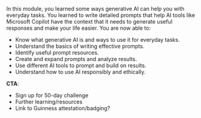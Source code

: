 In this module, you learned some ways generative AI can help you with everyday tasks. You learned to write detailed prompts that help AI tools like Microsoft Copilot have the context that it needs to generate useful responses and make your life easier. You are now able to:

- Know what generative AI is and ways to use it for everyday tasks.
- Understand the basics of writing effective prompts.
- Identify useful prompt resources.
- Create and expand prompts and analyze results.
- Use different AI tools to prompt and build on results.
- Understand how to use AI responsibly and ethically.

**CTA**:
- Sign up for 50-day challenge
- Further learning/resources
- Link to Guinness attestation/badging?
